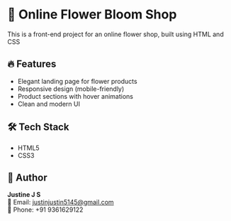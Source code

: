 # 🌸 Online Flower Bloom Shop

This is a front-end project for an online flower shop, built using HTML and CSS

## 🔥 Features
- Elegant landing page for flower products
- Responsive design (mobile-friendly)
- Product sections with hover animations
- Clean and modern UI

## 🛠 Tech Stack
- HTML5
- CSS3
## 👤 Author
**Justine J S**  
📧 Email: justinjustin5145@gmail.com  
📱 Phone: +91 9361629122
